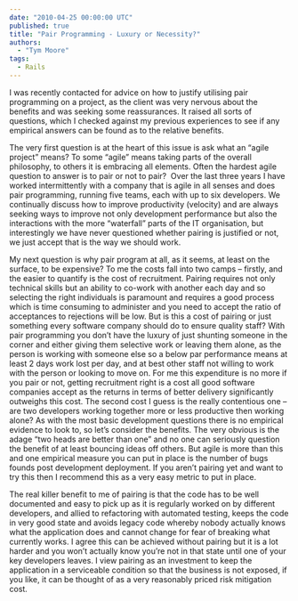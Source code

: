 ```yaml
---
date: "2010-04-25 00:00:00 UTC"
published: true
title: "Pair Programming - Luxury or Necessity?"
authors:
  - "Tym Moore"
tags:
  - Rails
---
```


<p>I was recently contacted for advice on how to justify utilising pair programming on a project, as the client was very nervous about the benefits and was seeking some reassurances. It raised all sorts of questions, which I checked against my previous experiences to see if any empirical answers can be found as to the relative benefits.</p>
<p>The very first question is at the heart of this issue is ask what an &ldquo;agile project&rdquo; means? To some &ldquo;agile&rdquo; means taking parts of the overall philosophy, to others it is embracing all elements. Often the hardest agile question to answer is to pair or not to pair? &nbsp;Over the last three years I have worked intermittently with a company that is agile in all senses and does pair programming, running five teams, each with up to six developers. We continually discuss how to improve productivity (velocity) and are always seeking ways to improve not only development performance but also the interactions with the more &ldquo;waterfall&rdquo; parts of the IT organisation, but interestingly we have never questioned whether pairing is justified or not, we just accept that is the way we should work.</p>
<p>My next question is why pair program at all, as it seems, at least on the surface, to be expensive? To me the costs fall into two camps &ndash; firstly, and the easier to quantify is the cost of recruitment. Pairing requires not only technical skills but an ability to co-work with another each day and so selecting the right individuals is paramount and requires a good process which is time consuming to administer and you need to accept the ratio of acceptances to rejections will be low. But is this a cost of pairing or just something every software company should do to ensure quality staff? With pair programming you don&rsquo;t have the luxury of just shunting someone in the corner and either giving them selective work or leaving them alone, as the person is working with someone else so a below par performance means at least 2 days work lost per day, and at best other staff not willing to work with the person or looking to move on. For me this expenditure is no more if you pair or not, getting recruitment right is a cost all good software companies accept as the returns in terms of better delivery significantly outweighs this cost. The second cost I guess is the really contentious one &ndash; are two developers working together more or less productive then working alone? As with the most basic development questions there is no empirical evidence to look to, so let&rsquo;s consider the benefits. The very obvious is the adage &ldquo;two heads are better than one&rdquo; and no one can seriously question the benefit of at least bouncing ideas off others. But agile is more than this and one empirical measure you can put in place is the number of bugs founds post development deployment. If you aren&rsquo;t pairing yet and want to try this then I recommend this as a very easy metric to put in place.</p>
<p>The real killer benefit to me of pairing is that the code has to be well documented and easy to pick up as it is regularly worked on by different developers, and allied to refactoring with automated testing, keeps the code in very good state and avoids legacy code whereby nobody actually knows what the application does and cannot change for fear of breaking what currently works. I agree this can be achieved without pairing but it is a lot harder and you won&rsquo;t actually know you&rsquo;re not in that state until one of your key developers leaves. I view pairing as an investment to keep the application in a serviceable condition so that the business is not exposed, if you like, it can be thought of as a very reasonably priced risk mitigation cost.</p>

